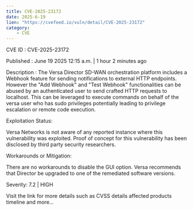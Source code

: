 ```yaml
---
title: CVE-2025-23172
date: 2025-6-19
lien: "https://cvefeed.io/vuln/detail/CVE-2025-23172"
category:
    - CVE
---
```


CVE ID : CVE-2025-23172

Published :  June 19
2025
12:15 a.m. | 1 hour
2 minutes ago

Description : The Versa Director SD-WAN orchestration platform includes a Webhook feature for sending notifications to external HTTP endpoints. However
the "Add Webhook" and "Test Webhook" functionalities can be abused by an authenticated user to send crafted HTTP requests to localhost. This can be leveraged to execute commands on behalf of the versa user
who has sudo privileges
potentially leading to privilege escalation or remote code execution.  
 
Exploitation Status: 

Versa Networks is not aware of any reported instance where this vulnerability was exploited. Proof of concept for this vulnerability has been disclosed by third party security researchers.  

Workarounds or Mitigation: 

There are no workarounds to disable the GUI option. Versa recommends that Director be upgraded to one of the remediated software versions.

Severity: 7.2 | HIGH

Visit the link for more details
such as CVSS details
affected products
timeline
and more...
